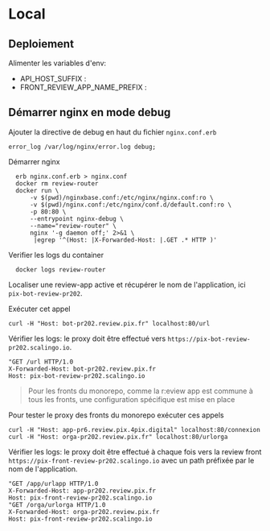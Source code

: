 # Local

## Deploiement

Alimenter les variables d'env:
- API_HOST_SUFFIX :
- FRONT_REVIEW_APP_NAME_PREFIX :

## Démarrer nginx en mode debug

Ajouter la directive de debug en haut du fichier `nginx.conf.erb`
```
error_log /var/log/nginx/error.log debug;
```

Démarrer nginx
``` shell
  erb nginx.conf.erb > nginx.conf
  docker rm review-router
  docker run \
      -v $(pwd)/nginxbase.conf:/etc/nginx/nginx.conf:ro \
      -v $(pwd)/nginx.conf:/etc/nginx/conf.d/default.conf:ro \
      -p 80:80 \
      --entrypoint nginx-debug \
      --name="review-router" \
      nginx '-g daemon off;' 2>&1 \
       |egrep '^(Host: |X-Forwarded-Host: |.GET .* HTTP )'
```

Verifier les logs du container
```
  docker logs review-router
```

Localiser une review-app active et récupérer le nom de l'application, ici `pix-bot-review-pr202`.

Exécuter cet appel
``` shell
curl -H "Host: bot-pr202.review.pix.fr" localhost:80/url
```

Vérifier les logs: le proxy doit être effectué vers `https://pix-bot-review-pr202.scalingo.io`.

```shell
"GET /url HTTP/1.0
X-Forwarded-Host: bot-pr202.review.pix.fr
Host: pix-bot-review-pr202.scalingo.io
```

> Pour les fronts du monorepo, comme la r:eview app est commune à tous les fronts, une configuration spécifique
> est mise en place

Pour tester le proxy des fronts du monorepo exécuter ces appels
```shell
curl -H "Host: app-pr6.review.pix.4pix.digital" localhost:80/connexion
curl -H "Host: orga-pr202.review.pix.fr" localhost:80/urlorga
```

Vérifier les logs: le proxy doit être effectué à chaque fois vers la review front
`https://pix-front-review-pr202.scalingo.io` avec un path préfixée par le nom de l'application.

```shell
"GET /app/urlapp HTTP/1.0
X-Forwarded-Host: app-pr202.review.pix.fr
Host: pix-front-review-pr202.scalingo.io
"GET /orga/urlorga HTTP/1.0
X-Forwarded-Host: orga-pr202.review.pix.fr
Host: pix-front-review-pr202.scalingo.io
```
